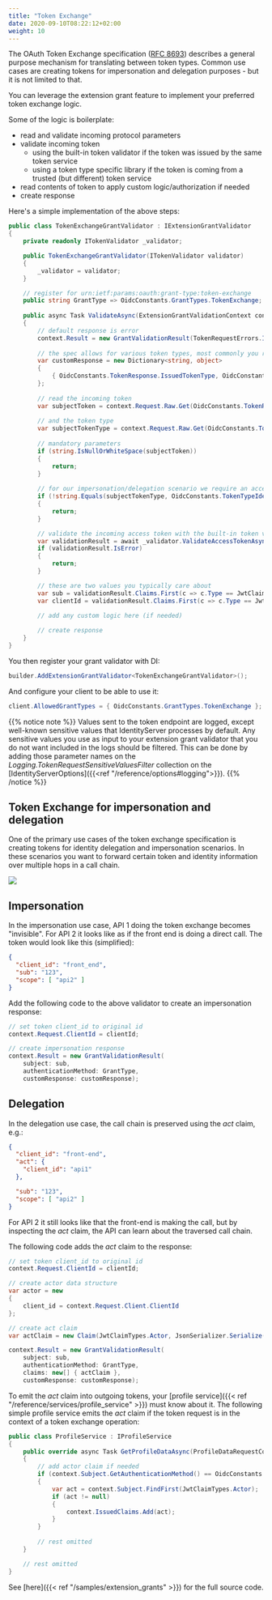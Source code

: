 ```yaml
---
title: "Token Exchange"
date: 2020-09-10T08:22:12+02:00
weight: 10
---
```


The OAuth Token Exchange specification ([RFC 8693](https://tools.ietf.org/html/rfc8693)) describes a general purpose mechanism for translating between token types. Common use cases are creating tokens for impersonation and delegation purposes - but it is not limited to that.

You can leverage the extension grant feature to implement your preferred token exchange logic.

Some of the logic is boilerplate:

* read and validate incoming protocol parameters
* validate incoming token
    * using the built-in token validator if the token was issued by the same token service
    * using a token type specific library if the token is coming from a trusted (but different) token service
* read contents of token to apply custom logic/authorization if needed
* create response

Here's a simple implementation of the above steps:

```cs
public class TokenExchangeGrantValidator : IExtensionGrantValidator
{
    private readonly ITokenValidator _validator;

    public TokenExchangeGrantValidator(ITokenValidator validator)
    {
        _validator = validator;
    }

    // register for urn:ietf:params:oauth:grant-type:token-exchange
    public string GrantType => OidcConstants.GrantTypes.TokenExchange;
    
    public async Task ValidateAsync(ExtensionGrantValidationContext context)
    {
        // default response is error
        context.Result = new GrantValidationResult(TokenRequestErrors.InvalidRequest);
        
        // the spec allows for various token types, most commonly you return an access token
        var customResponse = new Dictionary<string, object>
        {
            { OidcConstants.TokenResponse.IssuedTokenType, OidcConstants.TokenTypeIdentifiers.AccessToken }
        };
        
        // read the incoming token
        var subjectToken = context.Request.Raw.Get(OidcConstants.TokenRequest.SubjectToken);
        
        // and the token type
        var subjectTokenType = context.Request.Raw.Get(OidcConstants.TokenRequest.SubjectTokenType);
        
        // mandatory parameters
        if (string.IsNullOrWhiteSpace(subjectToken))
        {
            return;
        }
        
        // for our impersonation/delegation scenario we require an access token
        if (!string.Equals(subjectTokenType, OidcConstants.TokenTypeIdentifiers.AccessToken))
        {
            return;
        }

        // validate the incoming access token with the built-in token validator
        var validationResult = await _validator.ValidateAccessTokenAsync(subjectToken);
        if (validationResult.IsError)
        {
            return;
        }

        // these are two values you typically care about
        var sub = validationResult.Claims.First(c => c.Type == JwtClaimTypes.Subject).Value;
        var clientId = validationResult.Claims.First(c => c.Type == JwtClaimTypes.ClientId).Value;
        
        // add any custom logic here (if needed)

        // create response
    }
}
```

You then register your grant validator with DI:

```cs
builder.AddExtensionGrantValidator<TokenExchangeGrantValidator>();
```

And configure your client to be able to use it:

```cs
client.AllowedGrantTypes = { OidcConstants.GrantTypes.TokenExchange };
```

{{% notice note %}}
Values sent to the token endpoint are logged, except well-known sensitive values that IdentityServer processes by default.
Any sensitive values you use as input to your extension grant validator that you do not want included in the logs should be filtered.
This can be done by adding those parameter names on the *Logging.TokenRequestSensitiveValuesFilter* collection on the [IdentityServerOptions]({{<ref "/reference/options#logging">}}).
{{% /notice %}}

## Token Exchange for impersonation and delegation
One of the primary use cases of the token exchange specification is creating tokens for identity delegation and impersonation scenarios. In these scenarios you want to forward certain token and identity information over multiple hops in a call chain.

![](../images/token_exchange.png)

## Impersonation
In the impersonation use case, API 1 doing the token exchange becomes "invisible". For API 2 it looks like as if the front end is doing a direct call. The token would look like this (simplified):

```json
{
  "client_id": "front_end",
  "sub": "123",
  "scope": [ "api2" ]
}
```

Add the following code to the above validator to create an impersonation response:

```cs
// set token client_id to original id
context.Request.ClientId = clientId;

// create impersonation response
context.Result = new GrantValidationResult(
    subject: sub, 
    authenticationMethod: GrantType, 
    customResponse: customResponse);
```

## Delegation
In the delegation use case, the call chain is preserved using the *act* claim, e.g.: 

```json
{
  "client_id": "front-end",
  "act": {
    "client_id": "api1"
  },

  "sub": "123",
  "scope": [ "api2" ]
}
```

For API 2 it still looks like that the front-end is making the call, but by inspecting the *act* claim, the API can learn about the traversed call chain.

The following code adds the *act* claim to the response:

```cs
// set token client_id to original id
context.Request.ClientId = clientId;

// create actor data structure
var actor = new
{
    client_id = context.Request.Client.ClientId
};

// create act claim
var actClaim = new Claim(JwtClaimTypes.Actor, JsonSerializer.Serialize(actor), IdentityServerConstants.ClaimValueTypes.Json);

context.Result = new GrantValidationResult(
    subject: sub, 
    authenticationMethod: GrantType, 
    claims: new[] { actClaim },
    customResponse: customResponse);
```

To emit the *act* claim into outgoing tokens, your [profile service]({{< ref "/reference/services/profile_service" >}}) must know about it. The following simple profile service emits the *act* claim if the token request is in the context of a token exchange operation:

```cs
public class ProfileService : IProfileService
{
    public override async Task GetProfileDataAsync(ProfileDataRequestContext context)
    {
        // add actor claim if needed
        if (context.Subject.GetAuthenticationMethod() == OidcConstants.GrantTypes.TokenExchange)
        {
            var act = context.Subject.FindFirst(JwtClaimTypes.Actor);
            if (act != null)
            {
                context.IssuedClaims.Add(act);
            }
        }
        
        // rest omitted
    }

    // rest omitted
}
```

See [here]({{< ref "/samples/extension_grants" >}}) for the full source code.